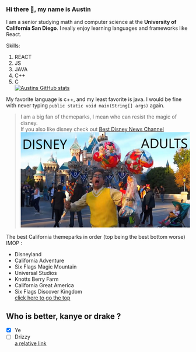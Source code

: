 
### Hi there 👋, my name is Austin  
 
I am a senior studying math and computer science at the **University of     California San Diego**. I really enjoy learning languages and frameworks like React.    

Skills:   
1. REACT    
2. JS    
3. JAVA    
4. C++    
5. C    
[![Austins GitHub stats](https://github-readme-stats.vercel.app/api?username=asmarking)](https://github.com/asmarking/github-readme-stats)  

My favorite language is c++, and my least favorite is java. I would be fine   with never typing `public static void main(String[] args)` again.     

> I am a big fan of themeparks, I mean who can resist the magic of disney.  
If you also like disney check out [Best Disney News Channel](https://www.youtube.com/channel/UCRDgYztYctlZ5Z2dN9CW49w)  
![disney adults](asm.jpg)  

The best California themeparks in order (top being the best bottom worse) IMOP :  
- Disneyland
- California Adventure  
- Six Flags Magic Mountain  
- Universal Studios  
- Knotts Berry Farm  
- California Great America  
- Six Flags Discover Kingdom  
[click here to go the top](#hi-there--my-name-is-austin)

## Who is better, kanye or drake ?   
- [x] Ye  
- [ ] Drizzy  
[a relative link](other-file.md)